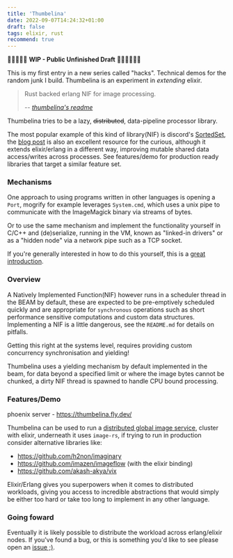 ```yaml
---
title: 'Thumbelina'
date: 2022-09-07T14:24:32+01:00
draft: false
tags: elixir, rust
recommend: true
---
```

🚧🚧🚧🚧🚧 **WIP - Public Unfinished Draft** 🚧🚧🚧🚧🚧🚧

This is my first entry in a new series called "hacks". Technical demos for the random junk I build.
Thumbelina is an experiment in _extending_ elixir.

> Rust backed erlang NIF for image processing.
>
> -- <cite>[thumbelina's readme](https://github.com/hailelagi/thumbelina/blob/main/README.md)</cite>

Thumbelina tries to be a lazy, ~~distributed~~, data-pipeline processor library.

The most popular example of this kind of library(NIF) is discord's
[SortedSet](https://github.com/discord/sorted_set_nif), the
[blog post](https://discord.com/blog/using-rust-to-scale-elixir-for-11-million-concurrent-users)
is also an excellent resource for the curious, although it extends elixir/erlang in a different way, improving
mutable shared data access/writes across processes. See features/demo for production ready libraries that target a
similar feature set.

### Mechanisms

One approach to using programs written in other languages is opening a `Port`, mogrify for example leverages `System.cmd`,
which uses a unix pipe to communicate with the ImageMagick binary via streams of bytes.

Or to use the same mechanism and implement the functionality yourself in C/C++ and (de)serialize, running in the VM,
known as "linked-in drivers" or as a "hidden node" via a network pipe such as a TCP socket.

If you're generally interested in how to do this yourself, this is a [great introduction](https://www.theerlangelist.com/article/outside_elixir).

### Overview

A Natively Implemented Function(NIF) however runs in a scheduler thread in the BEAM by default, these are expected to be
pre-emptively scheduled quickly and are appropriate for `synchronous` operations such as short performance sensitive
computations and custom data structures. Implementing a NIF is a little dangerous, see the `README.md`
for details on pitfalls.

Getting this right at the systems level, requires providing custom concurrency synchronisation and yielding!

Thumbelina uses a yielding mechanism by default implemented in the beam, for data beyond a specified limit or where the
image bytes cannot be chunked, a dirty NIF thread is spawned to handle CPU bound processing.

### Features/Demo

phoenix server - <https://thumbelina.fly.dev/>

Thumbelina can be used to run a [distributed global image service](https://fly.io/docs/app-guides/run-a-global-image-service/),
cluster with elixir, underneath it uses `image-rs`, if trying to run in production consider alternative libraries like:

- <https://github.com/h2non/imaginary>
- <https://github.com/imazen/imageflow> (with the elixir binding)
- <https://github.com/akash-akya/vix>

Elixir/Erlang gives you superpowers when it comes to distributed workloads, giving you access to incredible abstractions
that would simply be either too hard or take too long to implement in any other language.

### Going foward

Eventually it is likely possible to distribute the workload across erlang/elixir nodes. If you've found a bug,
or this is something you'd like to see please open an [issue ;)](https://github.com/hailelagi/thumbelina/issues).
